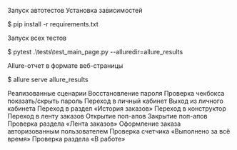Запуск автотестов
Установка зависимостей

$ pip install -r requirements.txt

Запуск всех тестов

$ pytest .\tests\test_main_page.py --alluredir=allure_results


Allure-отчет в формате веб-страницы

$ allure serve allure_results

Реализованные сценарии
Восстановление пароля
Проверка чекбокса показать/скрыть пароль
Переход в личный кабинет
Выход из личного кабинета
Переход в раздел «История заказов»
Переход в конструктор
Переход в ленту заказов
Открытие поп-апов
Закрытие поп-апов
Проверка раздела «Лента заказов»
Оформление заказа авторизованным пользователем
Проверка счетчика «Выполнено за всё время»
Проверка раздела «В работе»